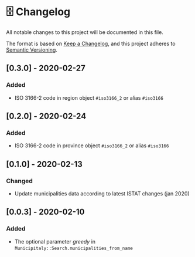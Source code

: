 # 🗄 Changelog

All notable changes to this project will be documented in this file.

The format is based on [Keep a Changelog](https://keepachangelog.com/en/1.0.0/),
and this project adheres to [Semantic Versioning](https://semver.org/spec/v2.0.0.html).

## [0.3.0] - 2020-02-27

### Added

- ISO 3166-2 code in region object `#iso3166_2` or alias `#iso3166`

## [0.2.0] - 2020-02-24

### Added

- ISO 3166-2 code in province object `#iso3166_2` or alias `#iso3166`


## [0.1.0] - 2020-02-13

### Changed

- Update municipalities data according to latest ISTAT changes (jan 2020)


## [0.0.3] - 2020-02-10

### Added

- The optional parameter *greedy* in `Municipitaly::Search.municipalities_from_name`

